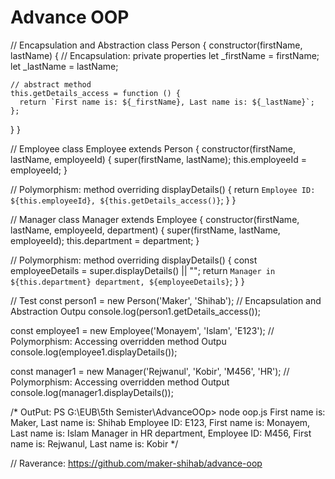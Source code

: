 # Advance OOP

// Encapsulation and Abstraction
class Person {
  constructor(firstName, lastName) {
    // Encapsulation: private properties
    let _firstName = firstName;
    let _lastName = lastName;

    // abstract method
    this.getDetails_access = function () {
      return `First name is: ${_firstName}, Last name is: ${_lastName}`;
    };
  }
}

// Employee
class Employee extends Person {
  constructor(firstName, lastName, employeeId) {
    super(firstName, lastName);
    this.employeeId = employeeId;
  }

  // Polymorphism: method overriding
  displayDetails() {
    return `Employee ID: ${this.employeeId}, ${this.getDetails_access()}`;
  }
}

// Manager
class Manager extends Employee {
  constructor(firstName, lastName, employeeId, department) {
    super(firstName, lastName, employeeId);
    this.department = department;
  }

  // Polymorphism: method overriding
  displayDetails() {
    const employeeDetails = super.displayDetails() || "";
    return `Manager in ${this.department} department, ${employeeDetails}`;
  }
}

// Test
const person1 = new Person('Maker', 'Shihab');
// Encapsulation and Abstraction Outpu
console.log(person1.getDetails_access());

const employee1 = new Employee('Monayem', 'Islam', 'E123');
// Polymorphism: Accessing overridden method Outpu
console.log(employee1.displayDetails());

const manager1 = new Manager('Rejwanul', 'Kobir', 'M456', 'HR');
// Polymorphism: Accessing overridden method Output
console.log(manager1.displayDetails());


/*
OutPut:
PS G:\EUB\5th Semister\AdvanceOOp> node oop.js
First name is: Maker, Last name is: Shihab
Employee ID: E123, First name is: Monayem, Last name is: Islam
Manager in HR department, Employee ID: M456, First name is: Rejwanul, Last name is: Kobir
*/

// Raverance: https://github.com/maker-shihab/advance-oop

